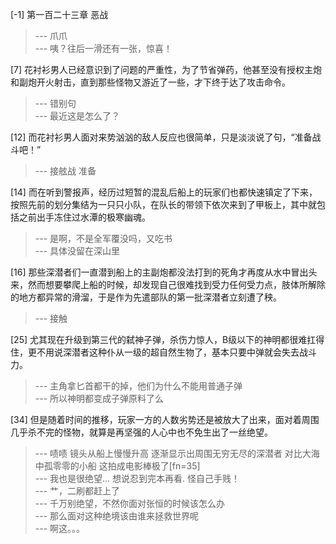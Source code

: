 
[-1] 第一百二十三章 恶战
>--- 爪爪<br>
>--- 咦？往后一滑还有一张，惊喜！<br>

[7] 花衬衫男人已经意识到了问题的严重性，为了节省弹药，他甚至没有授权主炮和副炮开火射击，直到那些怪物又游近了一些，才下终于达了攻击命令。
>--- 错别句<br>
>--- 最近这是怎么了？<br>

[12] 而花衬衫男人面对来势汹汹的敌人反应也很简单，只是淡淡说了句，“准备战斗吧！”
>--- 接舷战 准备<br>

[14] 而在听到警报声，经历过短暂的混乱后船上的玩家们也都快速镇定了下来，按照先前的划分集结为一只只小队，在队长的带领下依次来到了甲板上，其中就包括之前出手冻住过水潭的极寒幽魂。
>--- 是啊，不是全军覆没吗，又吃书<br>
>--- 具体没留在深山里<br>

[16] 那些深潜者们一直潜到船上的主副炮都没法打到的死角才再度从水中冒出头来，然而想要攀爬上船的时候，却发现自己很难找到受力任何受力点，肢体所解除的地方都异常的滑溜，于是作为先遣部队的第一批深潜者立刻遭了秧。
>--- 接触<br>

[25] 尤其现在升级到第三代的弑神子弹，杀伤力惊人，B级以下的神明都很难扛得住，更不用说深潜者这种仆从一级的超自然生物了，基本只要中弹就会失去战斗力。
>--- 主角拿匕首都干的掉，他们为什么不能用普通子弹<br>
>--- 所以神明都变成子弹原料了么<br>

[34] 但是随着时间的推移，玩家一方的人数劣势还是被放大了出来，面对着周围几乎杀不完的怪物，就算是再坚强的人心中也不免生出了一丝绝望。
>--- 啧啧 镜头从船上慢慢升高 逐渐显示出周围无穷无尽的深潜者 对比大海中孤零零的小船 这拍成电影棒极了[fn=35]<br>
>--- 我也是很绝望… 想说忍到完本再看. 怪自己手贱！<br>
>--- 艹，二刷都赶上了<br>
>--- 千万别绝望，不然你面对张恒的时候该怎么办<br>
>--- 那么面对这种绝境该由谁来拯救世界呢<br>
>--- 啊这。。。<br>
